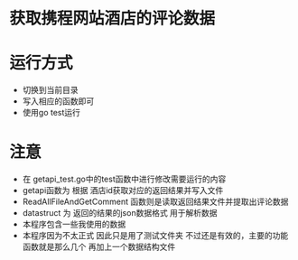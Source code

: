 # 获取携程网站酒店的评论数据

# 运行方式

* 切换到当前目录
* 写入相应的函数即可
* 使用go test运行


# 注意
* 在 getapi_test.go中的test函数中进行修改需要运行的内容
* getapi函数为 根据 酒店id获取对应的返回结果并写入文件
* ReadAllFileAndGetComment 函数则是读取返回结果文件并提取出评论数据
* datastruct 为 返回的结果的json数据格式 用于解析数据
* 本程序包含一些我使用的数据
* 本程序因为不太正式 因此只是用了测试文件夹 不过还是有效的，主要的功能函数就是那么几个 再加上一个数据结构文件
